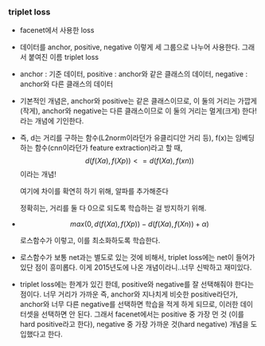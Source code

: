 ### triplet loss

* facenet에서 사용한 loss

* 데이터를 anchor, positive, negative 이렇게 세 그룹으로 나누어 사용한다. 그래서 붙여진 이름 triplet loss

* anchor : 기준 데이터, positive : anchor와 같은 클래스의 데이터, negative : anchor와 다른 클래스의 데이터 

* 기본적인 개념은, anchor와 positive는 같은 클래스이므로, 이 둘의 거리는 가깝게(작게), anchor와 negative는 다른 클래스이므로 이 둘의 거리는 멀게(크게) 한다! 라는 개념에 기인한다. 

* 즉, d는 거리를 구하는 함수(L2norm이라던가 유클리디안 거리 등), f(x)는 임베딩하는 함수(cnn이라던가 feature extraction)라고 할 때, 
  $$
  d(f(Xa),f(Xp)) <= d(f(Xa),f(xn))
  $$
  이라는 개념!

  여기에 차이를 확연히 하기 위해, 알파를 추가해준다

  정확히는, 거리를 둘 다 0으로 되도록 학습하는 걸 방지하기 위해.

  

* $$
  max(0,d(f(Xa),f(Xp))-d(f(Xa),f(Xn))+\alpha)
  $$

  로스함수가 이렇고, 이를 최소화하도록 학습한다. 

* 로스함수가 보통 net과는 별도로 있는 것에 비해서, triplet loss에는 net이 들어가 있단 점이 흥미롭다. 이게 2015년도에 나온 개념이라니..너무 신박하고 재미있다.

* triplet loss에는 한계가 있긴 한데, positive와 negative를 잘 선택해줘야 한다는 점이다. 너무 거리가 가까운 즉, anchor와 지나치게 비슷한 positive라던가, anchor와 너무 다른 negative를 선택하면 학습을 적게 하게 되므로, 이러한 데이터셋을 선택하면 안 된다. 그래서 facenet에서는 positive 중 가장 먼 것 (이를 hard positive라고 한다), negative 중 가장 가까운 것(hard negative) 개념을 도입했다고 한다. 